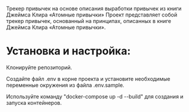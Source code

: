 Трекер привычек на основе описания выработки привычек из книги Джеймса Клира «Атомные привычки»
Проект представляет собой трекер привычек, основанный на принципах, описанных в книге Джеймса Клира «Атомные привычки».

# Установка и настройка:

Клонируйте репозиторий.

Создайте файл .env в корне проекта и установите необходимые переменные окружения из файла .env.sample.

Используйте команду "docker-compose up -d --build" для создания и запуска контейнеров.
